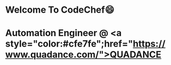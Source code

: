 <h1 allign="center"> Welcome To CodeChef😄<h1>

Automation Engineer @ <a style="color:#cfe7fe";href="https://www.quadance.com/">QUADANCE</a>

<!-- ### Hi there 👋 -->

<!--
**sahadnajeeb/sahadnajeeb** is a ✨ _special_ ✨ repository because its `README.md` (this file) appears on your GitHub profile.

Here are some ideas to get you started:

- 🔭 I’m currently working on ...
- 🌱 I’m currently learning ...
- 👯 I’m looking to collaborate on ...
- 🤔 I’m looking for help with ...
- 💬 Ask me about ...
- 📫 How to reach me: ...
- 😄 Pronouns: ...
- ⚡ Fun fact: ...
-->
